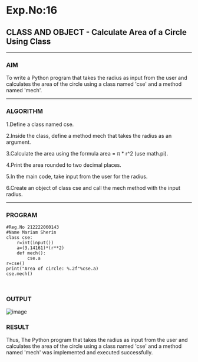 # Exp.No:16  
## CLASS AND OBJECT - Calculate Area of a Circle Using Class 

---

### AIM  
To write a Python program that takes the radius as input from the user and calculates the area of the circle using a class named 'cse' and a method named 'mech'.

---

### ALGORITHM

1.Define a class named cse.

2.Inside the class, define a method mech that takes the radius as an argument.

3.Calculate the area using the formula area = π * r^2 (use math.pi).

4.Print the area rounded to two decimal places.

5.In the main code, take input from the user for the radius.

6.Create an object of class cse and call the mech method with the input radius.



---

### PROGRAM

```
#Reg.No 212222060143
#Name Mariam Sherin
class cse:
    r=int(input())
    a=(3.14161)*(r**2)
    def mech():
        cse.a
r=cse()
print("Area of circle: %.2f"%cse.a)
cse.mech()



```

### OUTPUT
![image](https://github.com/user-attachments/assets/6c3185bd-ff06-48a0-9c16-9491a8f77999)


### RESULT
Thus, The Python program that takes the radius as input from the user and calculates the area of the circle using a class named 'cse' and a method named 'mech' was implemented and executed successfully.
